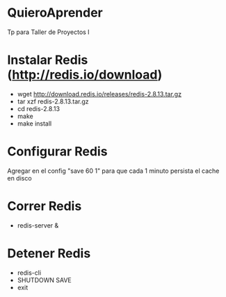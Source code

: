 QuieroAprender
==============

Tp para Taller de Proyectos I

# Instalar Redis (http://redis.io/download) 
- wget http://download.redis.io/releases/redis-2.8.13.tar.gz
- tar xzf redis-2.8.13.tar.gz
- cd redis-2.8.13
- make
- make install

# Configurar Redis
Agregar en el config "save 60 1" para que cada 1 minuto persista el cache en disco

# Correr Redis
- redis-server &

# Detener Redis
- redis-cli
- SHUTDOWN SAVE
- exit